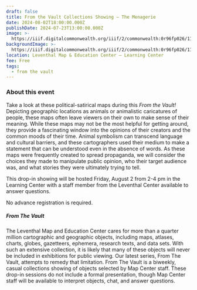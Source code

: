 ```yaml
---
draft: false
title: From the Vault Collections Showing — The Menagerie
date: 2024-08-02T18:00:00.000Z
publishDate: 2024-07-23T13:00:00.000Z
image: >-
  https://iiif.digitalcommonwealth.org/iiif/2/commonwealth:0r96fp026/119,53,6784,3745/,1200/0/default.jpg
backgroundImage: >-
  https://iiif.digitalcommonwealth.org/iiif/2/commonwealth:0r96fp026/119,53,6784,3745/,1200/0/default.jpg
location: Leventhal Map & Education Center – Learning Center
fee: Free
tags:
  - from the vault
---
```


### About this event

Take a look at these political-satirical maps during this *From the Vault!* Depicting geographic locations as animals or animalistic caricatures of people, these maps often leave viewers on their own to make sense of their meaning. While these maps may not be the most helpful for getting around, they provide a fascinating window into the opinions of their creators and the common moods of their time. Animal symbolism can transcend language and cultural barriers, and these cartographers used their medium to make a statement that can be understood even in the absence of words. As these maps were frequently created to spread propaganda, we will consider the choices they made to manipulate public opinion, who their target audience was, and what stories they were ultimately trying to tell.

This drop-in showing will be hosted Friday, August 2 from 2-4 pm in the Learning Center with a staff member from the Leventhal Center available to answer questions.

No advance registration is required.

##### ***From The Vault***

The Leventhal Map and Education Center cares for more than a quarter million cartographic and geographic objects, including maps, atlases, charts, globes, gazetteers, ephemera, research texts, and data sets. With such an extensive collection, it is likely that many of these objects will never be included in exhibitions for public viewing. Our latest series, From The Vault, attempts to remedy that limitation. From The Vault is a biweekly, casual collections showing of objects selected by Map Center staff. These drop-in sessions do not include a formal presentation, though Map Center staff will be available to interpret objects, chat, and answer questions.
